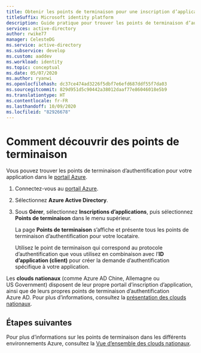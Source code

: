```yaml
---
title: Obtenir les points de terminaison pour une inscription d’application Azure AD
titleSuffix: Microsoft identity platform
description: Guide pratique pour trouver les points de terminaison d’authentification pour une application personnalisée que vous développez ou que vous inscrivez auprès d’Azure AD.
services: active-directory
author: rwike77
manager: CelesteDG
ms.service: active-directory
ms.subservice: develop
ms.custom: aaddev
ms.workload: identity
ms.topic: conceptual
ms.date: 05/07/2020
ms.author: ryanwi
ms.openlocfilehash: dc37ce474ad3226f5dbf7e6efd687ddf55f7da03
ms.sourcegitcommit: 829d951d5c90442a38012daaf77e86046018e5b9
ms.translationtype: HT
ms.contentlocale: fr-FR
ms.lasthandoff: 10/09/2020
ms.locfileid: "82926678"
---
```

# <a name="how-to-discover-endpoints"></a>Comment découvrir des points de terminaison

Vous pouvez trouver les points de terminaison d’authentification pour votre application dans le [portail Azure](https://portal.azure.com).

1. Connectez-vous au [portail Azure](https://portal.azure.com).
1. Sélectionnez **Azure Active Directory**.
1. Sous **Gérer**, sélectionnez **Inscriptions d’applications**, puis sélectionnez **Points de terminaison** dans le menu supérieur.

    La page **Points de terminaison** s’affiche et présente tous les points de terminaison d’authentification pour votre locataire.
    
    Utilisez le point de terminaison qui correspond au protocole d’authentification que vous utilisez en combinaison avec l’**ID d’application (client)** pour créer la demande d’authentification spécifique à votre application.

Les **clouds nationaux** (comme Azure AD Chine, Allemagne ou US Government) disposent de leur propre portail d’inscription d’application, ainsi que de leurs propres points de terminaison d’authentification Azure AD. Pour plus d’informations, consultez la [présentation des clouds nationaux](authentication-national-cloud.md).

## <a name="next-steps"></a>Étapes suivantes

Pour plus d’informations sur les points de terminaison dans les différents environnements Azure, consultez la [Vue d’ensemble des clouds nationaux](authentication-national-cloud.md).
